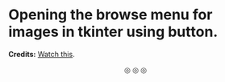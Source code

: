 # Opening the browse menu for images in tkinter using button.

**Credits:** [Watch this](https://www.youtube.com/watch?v=ZbSncQYZ56U&t=33s).

<p align="center">
&#9678; &#9678; &#9678;
</p>
